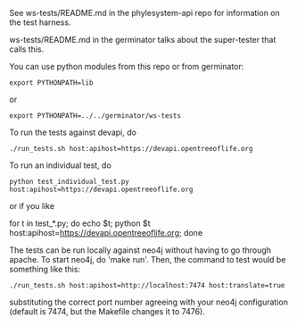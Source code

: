 See ws-tests/README.md in the phylesystem-api repo for information on the test harness.

ws-tests/README.md in the germinator talks about the super-tester that
calls this.

You can use python modules from this repo or from germinator:

    export PYTHONPATH=lib

or

    export PYTHONPATH=../../germinator/ws-tests

To run the tests against devapi, do

    ./run_tests.sh host:apihost=https://devapi.opentreeoflife.org

To run an individual test, do

    python test_individual_test.py host:apihost=https://devapi.opentreeoflife.org

or if you like

   for t in test_*.py; do echo $t; python $t host:apihost=https://devapi.opentreeoflife.org; done


The tests can be run locally against neo4j without having to go
through apache.  To start neo4j, do 'make run'.  Then, the command to
test would be something like this:

    ./run_tests.sh host:apihost=http://localhost:7474 host:translate=true

substituting the correct port number agreeing with your neo4j
configuration (default is 7474, but the Makefile changes it to 7476).
